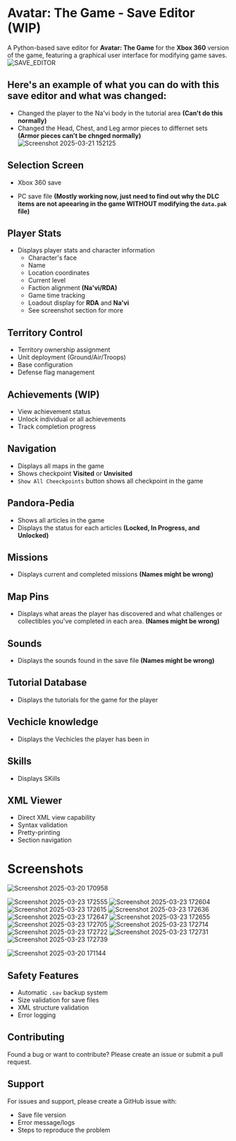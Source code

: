 # Avatar: The Game  - Save Editor (WIP)

A Python-based save editor for **Avatar: The Game** for the **Xbox 360** version of the game, featuring a graphical user interface for modifying game saves.
![SAVE_EDITOR](https://github.com/user-attachments/assets/4f82e29a-1a45-4a6a-bfb6-afc3872ace1b)

## Here's an example of what you can do with this save editor and what was changed:
  - Changed the player to the Na'vi body in the tutorial area **(Can't do this normally)**
  - Changed the Head, Chest, and Leg armor pieces to differnet sets **(Armor pieces can't be chnged normally)**
![Screenshot 2025-03-21 152125](https://github.com/user-attachments/assets/2b9069cd-7a01-4dbf-b847-629bd2a49de9)


## Selection Screen
- Xbox 360 save

- PC save file **(Mostly working now, just need to find out why the DLC items are not apeearing in the game WITHOUT modifying the `data.pak` file)**

## Player Stats
- Displays player stats and character information
  - Character's face
  - Name
  - Location coordinates
  - Current level
  - Faction alignment **(Na'vi/RDA)**
  - Game time tracking
  - Loadout display for **RDA** and **Na'vi**
  - See screenshot section for more
    
## Territory Control
- Territory ownership assignment
- Unit deployment (Ground/Air/Troops)
- Base configuration
- Defense flag management

## Achievements **(WIP)**
- View achievement status
- Unlock individual or all achievements
- Track completion progress

## Navigation
- Displays all maps in the game
- Shows checkpoint **Visited** or **Unvisited**
- `Show All Cheeckpoints` button shows all checkpoint in the game

## Pandora-Pedia
- Shows all articles in the game
- Displays the status for each articles **(Locked, In Progress, and Unlocked)**

## Missions
- Displays current and completed missions **(Names might be wrong)**

## Map Pins
- Displays what areas the player has discovered and what challenges or collectibles you've completed in each area. **(Names might be wrong)**

## Sounds
- Displays the sounds found in the save file **(Names might be wrong)**

## Tutorial Database
- Displays the tutorials for the game for the player

## Vechicle knowledge
- Displays the Vechicles the player has been in

## Skills
- Displays SKills



## XML Viewer
- Direct XML view capability
- Syntax validation
- Pretty-printing
- Section navigation

# Screenshots
![Screenshot 2025-03-20 170958](https://github.com/user-attachments/assets/3fd042a9-2088-4747-90f4-ae0525329aa3)

![Screenshot 2025-03-23 172555](https://github.com/user-attachments/assets/62c0bbae-a35d-4512-bd66-591f24ae2bec)
![Screenshot 2025-03-23 172604](https://github.com/user-attachments/assets/e73682d0-4089-4ab1-9edc-8299a8ab5280)
![Screenshot 2025-03-23 172615](https://github.com/user-attachments/assets/5d0c0280-2fba-4bac-abd7-46d48643c139)
![Screenshot 2025-03-23 172636](https://github.com/user-attachments/assets/405364cb-d061-4ea8-afd2-18f9d97d9a8e)
![Screenshot 2025-03-23 172647](https://github.com/user-attachments/assets/e440c8f9-cb8b-4e73-8638-725f69815a25)
![Screenshot 2025-03-23 172655](https://github.com/user-attachments/assets/a79bf84d-fd6d-4e8b-8335-4d761cc9d134)
![Screenshot 2025-03-23 172705](https://github.com/user-attachments/assets/24f083af-7802-4910-9539-421fb5e9186f)
![Screenshot 2025-03-23 172714](https://github.com/user-attachments/assets/92ac7267-d0ec-4ff3-b57d-648f5233e406)
![Screenshot 2025-03-23 172722](https://github.com/user-attachments/assets/91f46a17-020f-4cc4-9121-77cff79c6508)
![Screenshot 2025-03-23 172731](https://github.com/user-attachments/assets/cdfbd5e9-7407-47c7-9e26-5fff24175321)
![Screenshot 2025-03-23 172739](https://github.com/user-attachments/assets/517853f4-2a7f-4c79-b61e-8e26a1081da7)


![Screenshot 2025-03-20 171144](https://github.com/user-attachments/assets/dde6bf94-a1e0-4c0a-88f6-02aedba47a68)


## Safety Features
- Automatic `.sav` backup system
- Size validation for save files
- XML structure validation
- Error logging

## Contributing
Found a bug or want to contribute? Please create an issue or submit a pull request.

## Support
For issues and support, please create a GitHub issue with:
- Save file version
- Error message/logs
- Steps to reproduce the problem
